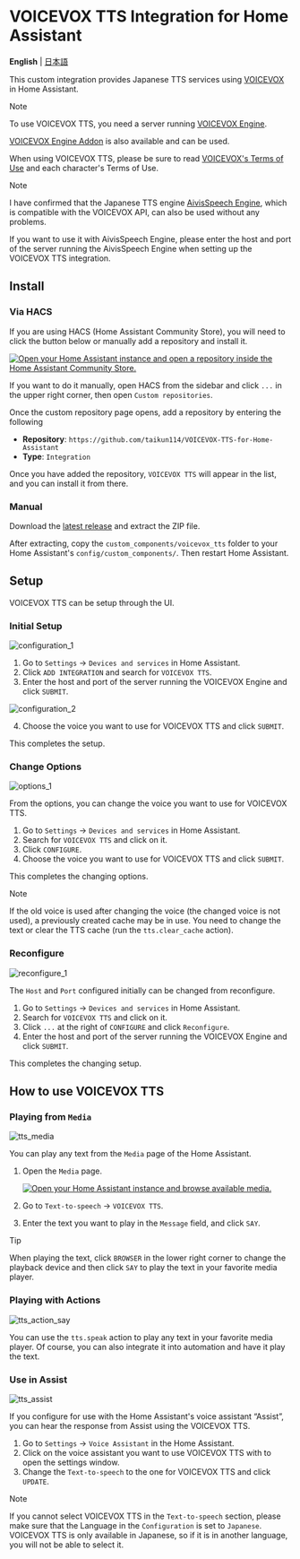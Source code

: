 # VOICEVOX TTS Integration for Home Assistant
**English** | [日本語](docs/README-ja.md)

This custom integration provides Japanese TTS services using [VOICEVOX](https://voicevox.hiroshiba.jp/) in Home Assistant.

>[!NOTE]
>To use VOICEVOX TTS, you need a server running [VOICEVOX Engine](https://github.com/VOICEVOX/voicevox_engine).
>
>[VOICEVOX Engine Addon](https://github.com/taikun114/Home-Assistant-VOICEVOX-Engine) is also available and can be used.

When using VOICEVOX TTS, please be sure to read [VOICEVOX's Terms of Use](https://voicevox.hiroshiba.jp/term/) and each character's Terms of Use.

>[!NOTE]
>I have confirmed that the Japanese TTS engine [AivisSpeech Engine](https://github.com/Aivis-Project/AivisSpeech-Engine), which is compatible with the VOICEVOX API, can also be used without any problems.
>
>If you want to use it with AivisSpeech Engine, please enter the host and port of the server running the AivisSpeech Engine when setting up the VOICEVOX TTS integration.

## Install
### Via HACS
If you are using HACS (Home Assistant Community Store), you will need to click the button below or manually add a repository and install it.

[![Open your Home Assistant instance and open a repository inside the Home Assistant Community Store.](https://my.home-assistant.io/badges/hacs_repository.svg)](https://my.home-assistant.io/redirect/hacs_repository/?owner=taikun114&repository=VOICEVOX-TTS-for-Home-Assistant&category=integration)

If you want to do it manually, open HACS from the sidebar and click `...` in the upper right corner, then open `Custom repositories`.

Once the custom repository page opens, add a repository by entering the following

- **Repository**: `https://github.com/taikun114/VOICEVOX-TTS-for-Home-Assistant`
- **Type**: `Integration`

Once you have added the repository, `VOICEVOX TTS` will appear in the list, and you can install it from there.

### Manual
Download the [latest release](https://github.com/taikun114/VOICEVOX-TTS-for-Home-Assistant/releases/latest) and extract the ZIP file.

After extracting, copy the `custom_components/voicevox_tts` folder to your Home Assistant's `config/custom_components/`. Then restart Home Assistant.


## Setup
VOICEVOX TTS can be setup through the UI.

### Initial Setup
![configuration_1](docs/images/configuration_1.png)

1. Go to `Settings` → `Devices and services` in Home Assistant.
2. Click `ADD INTEGRATION` and search for `VOICEVOX TTS`.
3. Enter the host and port of the server running the VOICEVOX Engine and click `SUBMIT`.

![configuration_2](docs/images/configuration_2.png)

4. Choose the voice you want to use for VOICEVOX TTS and click `SUBMIT`.

This completes the setup.

### Change Options
![options_1](docs/images/options_1.png)

From the options, you can change the voice you want to use for VOICEVOX TTS.

1. Go to `Settings` → `Devices and services` in Home Assistant.
2. Search for `VOICEVOX TTS` and click on it.
3. Click `CONFIGURE`.
4. Choose the voice you want to use for VOICEVOX TTS and click `SUBMIT`.

This completes the changing options.

>[!NOTE]
>If the old voice is used after changing the voice (the changed voice is not used), a previously created cache may be in use.
>You need to change the text or clear the TTS cache (run the `tts.clear_cache` action).

### Reconfigure
![reconfigure_1](docs/images/reconfigure_1.png)

The `Host` and `Port` configured initially can be changed from reconfigure.

1. Go to `Settings` → `Devices and services` in Home Assistant.
2. Search for `VOICEVOX TTS` and click on it.
3. Click `...` at the right of `CONFIGURE` and click `Reconfigure`.
4. Enter the host and port of the server running the VOICEVOX Engine and click `SUBMIT`.

This completes the changing setup.


## How to use VOICEVOX TTS
### Playing from `Media`
![tts_media](docs/images/tts_media.png)

You can play any text from the `Media` page of the Home Assistant.

1. Open the `Media` page.

   [![Open your Home Assistant instance and browse available media.](https://my.home-assistant.io/badges/media_browser.svg)](https://my.home-assistant.io/redirect/media_browser/)
2. Go to `Text-to-speech` → `VOICEVOX TTS`.
3. Enter the text you want to play in the `Message` field, and click `SAY`.

>[!TIP]
>When playing the text, click `BROWSER` in the lower right corner to change the playback device and then click `SAY` to play the text in your favorite media player.

### Playing with Actions
![tts_action_say](docs/images/tts_action_say.png)

You can use the `tts.speak` action to play any text in your favorite media player. Of course, you can also integrate it into automation and have it play the text.

### Use in Assist
![tts_assist](docs/images/tts_assist.png)

If you configure for use with the Home Assistant's voice assistant “Assist”, you can hear the response from Assist using the VOICEVOX TTS.

1. Go to `Settings` → `Voice Assistant` in the Home Assistant.
2. Click on the voice assistant you want to use VOICEVOX TTS with to open the settings window.
3. Change the `Text-to-speech` to the one for VOICEVOX TTS and click `UPDATE`.

>[!NOTE]
>If you cannot select VOICEVOX TTS in the `Text-to-speech` section, please make sure that the Language in the `Configuration` is set to `Japanese`.
>VOICEVOX TTS is only available in Japanese, so if it is in another language, you will not be able to select it.
